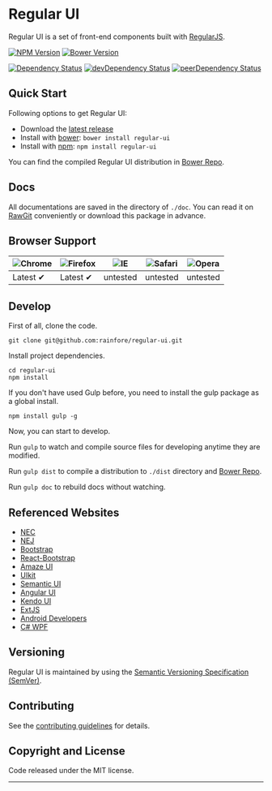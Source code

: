 # Regular UI

Regular UI is a set of front-end components built with [RegularJS][RegularJS].

[![NPM Version][npm-badge]][npm]
[![Bower Version][bower-badge]][bower]

[![Dependency Status][deps-badge]][deps]
[![devDependency Status][dev-deps-badge]][dev-deps]
[![peerDependency Status][peer-deps-badge]][peer-deps]

## Quick Start

Following options to get Regular UI:

- Download the [latest release][latest]
- Install with [bower][bower]: `bower install regular-ui`
- Install with [npm][npm]: `npm install regular-ui`

You can find the compiled Regular UI distribution in [Bower Repo][repo-bower].

## Docs

All documentations are saved in the directory of `./doc`. You can read it on [RawGit][documentation] conveniently or download this package in advance.

## Browser Support

![Chrome](https://raw.github.com/alrra/browser-logos/master/chrome/chrome_48x48.png) | ![Firefox](https://raw.github.com/alrra/browser-logos/master/firefox/firefox_48x48.png) | ![IE](https://raw.github.com/alrra/browser-logos/master/internet-explorer/internet-explorer_48x48.png) | ![Safari](https://raw.github.com/alrra/browser-logos/master/safari/safari_48x48.png) | ![Opera](https://raw.github.com/alrra/browser-logos/master/opera/opera_48x48.png)
--- | --- | --- | --- | --- |
Latest ✔ | Latest ✔ | untested | untested | untested |

## Develop

First of all, clone the code.

```shell
git clone git@github.com:rainfore/regular-ui.git
```

Install project dependencies.

```shell
cd regular-ui
npm install
```

If you don't have used Gulp before, you need to install the gulp package as a global install.

```shell
npm install gulp -g
```

Now, you can start to develop.

Run `gulp` to watch and compile source files for developing anytime they are modified.

Run `gulp dist` to compile a distribution to `./dist` directory and [Bower Repo][repo-bower].

Run `gulp doc` to rebuild docs without watching.

## Referenced Websites

- [NEC](http://nec.netease.com)
- [NEJ](http://nej.netease.com)
- [Bootstrap](http://v3.bootcss.com)
- [React-Bootstrap](http://react-bootstrap.github.io/components.html)
- [Amaze UI](http://amazeui.org)
- [UIkit](http://www.getuikit.net)
- [Semantic UI](http://semantic-ui.com)
- [Angular UI](https://angular-ui.github.io)
- [Kendo UI](http://demos.telerik.com/kendo-ui)
- [ExtJS](http://docs.sencha.com/extjs/4.0.7)
- [Android Developers](http://developer.android.com/index.html)
- [C# WPF](http://www.wpf-tutorial.com)

## Versioning

Regular UI is maintained by using the [Semantic Versioning Specification (SemVer)][SemVer].

## Contributing

See the [contributing guidelines][contributing] for details.

## Copyright and License

Code released under the MIT license. 

------

[npm]: https://www.npmjs.com/package/regular-ui
[npm-badge]: https://badge.fury.io/js/regular-ui.svg

[bower]: http://bower.io
[bower-badge]: https://badge.fury.io/bo/regular-ui.svg

[deps-badge]: https://david-dm.org/rainfore/regular-ui.svg
[deps]: https://david-dm.org/rainfore/regular-ui

[dev-deps-badge]: https://david-dm.org/rainfore/regular-ui/dev-status.svg
[dev-deps]: https://david-dm.org/rainfore/regular-ui#info=devDependencies

[peer-deps-badge]: https://david-dm.org/rainfore/regular-ui/peer-status.svg
[peer-deps]: https://david-dm.org/rainfore/regular-ui#info=peerDependencies

[repo-bower]: https://github.com/rainfore/regular-ui-bower
[latest]: https://github.com/rainfore/regular-ui-bower/releases/latest
[documentation]: https://rawgit.com/rainfore/regular-ui/master/doc/index.html
[contributing]: https://github.com/rainfore/regular-ui/blob/master/CONTRIBUTING.md

[RegularJS]: https://github.com/regularjs/regular
[MCSS]: https://github.com/leeluolee/mcss
[SemVer]: http://semver.org

